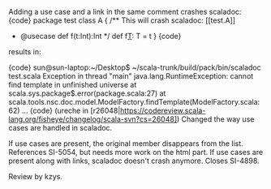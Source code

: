 Adding a use case and a link in the same comment crashes scaladoc:
{code}
package test
class A {
  /** This will crash scaladoc: [[test.A]]
   * @usecase def f(t:Int):Int
   */
  def f[T](t:T): T = t
}
{code}

results in:

{code}
sun@sun-laptop:~/Desktop$ ~/scala-trunk/build/pack/bin/scaladoc test.scala 
Exception in thread "main" java.lang.RuntimeException: cannot find template in unfinished universe
	at scala.sys.package$.error(package.scala:27)
	at scala.tools.nsc.doc.model.ModelFactory.findTemplate(ModelFactory.scala:62)
        ...
{code}
(ureche in [r26048|https://codereview.scala-lang.org/fisheye/changelog/scala-svn?cs=26048]) Changed the way use cases are handled in scaladoc.
    
If use cases are present, the original member disappears from the list. References SI-5054, but needs more work on the html part.
If use cases are present along with links, scaladoc doesn't crash anymore. Closes SI-4898.
    
Review by kzys.

